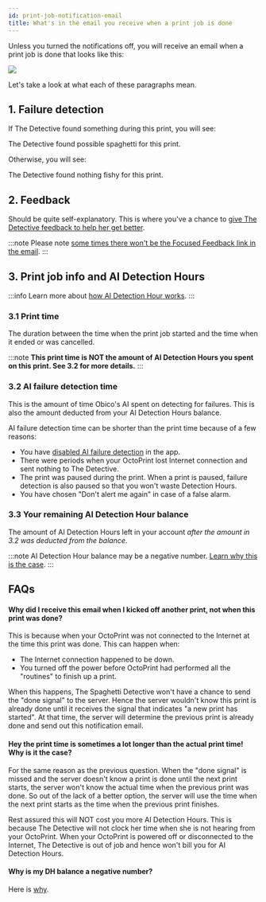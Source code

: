 ```yaml
---
id: print-job-notification-email
title: What's in the email you receive when a print job is done
---
```


Unless you turned the notifications off, you will receive an email when a print job is done that looks like this:

![](/img/user-guides/print-notification-email-sample.png)

Let's take a look at what each of these paragraphs mean.

## 1. Failure detection

If The Detective found something during this print, you will see:

<p className="text--danger">The Detective found possible spaghetti for this print.</p>

Otherwise, you will see:

<p className="text--success">The Detective found nothing fishy for this print.</p>

## 2. Feedback

Should be quite self-explanatory. This is where you've a chance to [give The Detective feedback to help her get better](/docs/user-guides/how-does-credits-work/).

:::note
Please note [some times there won't be the Focused Feedback link in the email](/docs/user-guides/how-does-credits-work/#why-is-the-focused-feedback-button-missing-from-some-of-my-prints).
:::

## 3. Print job info and AI Detection Hours

:::info
Learn more about [how AI Detection Hour works](/docs/user-guides/how-does-detective-hour-work).
:::

### 3.1 Print time

The duration between the time when the print job started and the time when it ended or was cancelled.

:::note
**This print time is NOT the amount of AI Detection Hours you spent on this print. See 3.2 for more details.**
:::

### 3.2 AI failure detection time

This is the amount of time Obico's AI spent on detecting for failures. This is also the amount deducted from your AI Detection Hours balance.

AI failure detection time can be shorter than the print time because of a few reasons:

* You have [disabled AI failure detection](/docs/user-guides/detective-not-watching/#2-you-have-disabled-the-ai-failure-detection-option) in the app.
* There were periods when your OctoPrint lost Internet connection and sent nothing to The Detective.
* The print was paused during the print. When a print is paused, failure detection is also paused so that you won't waste Detection Hours.
* You have chosen "Don't alert me again" in case of a false alarm.

### 3.3 Your remaining AI Detection Hour balance

The amount of AI Detection Hours left in your account *after the amount in 3.2 was deducted from the balance*.

:::note
AI Detection Hour balance may be a negative number. [Learn why this is the case](/docs/user-guides/how-does-detective-hour-work/#hey-my-dh-balance-shows-a-negative-number-is-the-detective-out-of-her-mind).
:::

## FAQs

#### Why did I receive this email when I kicked off another print, not when this print was done?

This is because when your OctoPrint was not connected to the Internet at the time this print was done. This can happen when:

* The Internet connection happened to be down.
* You turned off the power before OctoPrint had performed all the "routines" to finish up a print.

When this happens, The Spaghetti Detective won't have a chance to send the "done signal" to the server. Hence the server wouldn't know this print is already done until it receives the signal that indicates "a new print has started". At that time, the server will determine the previous print is already done and send out this notification email.

#### Hey the print time is sometimes a lot longer than the actual print time! Why is it the case?

For the same reason as the previous question. When the "done signal" is missed and the server doesn't know a print is done until the next print starts, the server won't know the actual time when the previous print was done. So out of the lack of a better option, the server will use the time when the next print starts as the time when the previous print finishes.

Rest assured this will NOT cost you more AI Detection Hours. This is because The Detective will not clock her time when she is not hearing from your OctoPrint. When your OctoPrint is powered off or disconnected to the Internet, The Detective is out of job and hence won't bill you for AI Detection Hours.

#### Why is my DH balance a negative number?

Here is [why](/docs/user-guides/how-does-detective-hour-work/#hey-my-dh-balance-shows-a-negative-number-is-the-detective-out-of-her-mind).